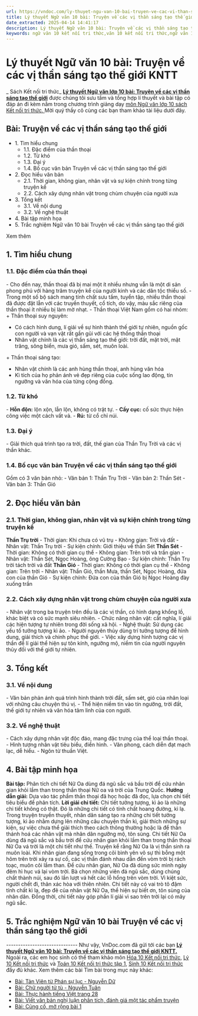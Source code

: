 ```yaml
---
url: https://vndoc.com/ly-thuyet-ngu-van-10-bai-truyen-ve-cac-vi-than-sang-tao-the-gioi-kntt-293412
title: Lý thuyết Ngữ văn 10 bài: Truyện về các vị thần sáng tạo thế giới KNTT - Sách Kết nối tri thức - VnDoc.com
date_extracted: 2025-04-14 14:41:17
description: Lý thuyết Ngữ văn 10 bài: Truyện về các vị thần sáng tạo thế giới sách Kết nối tri thức được VnDoc sưu tầm và giới thiệu  để tham khảo chuẩn bị cho bài giảng học kì mới sắp tới đây của mình.
keywords: ngữ văn 10 kết nối tri thức,văn 10 kết nối tri thức,ngữ văn 10,lý thuyết văn 10 kết nối tri thức,kiến thức trọng tâm môn ngữ văn 10,lý thuyết ngữ văn 10 KNTT,ngữ văn lớp 10,ôn tập lý thuyết văn lớp 10,lý thuyết môn ngữ văn 10,lý thuyết văn 10 KNTT,Lý thuyết môn ngữ văn 10 bài Truyện về các vị thần sáng tạo thế giới,Truyện về các vị thần sáng tạo thế giới,trắc nghiệm ngữ văn 10 KNTT
---
```


# Lý thuyết Ngữ văn 10 bài: Truyện về các vị thần sáng tạo thế giới KNTT
 _ Sách Kết nối tri thức_
**[Lý thuyết Ngữ văn lớp 10 bài: Truyện về các vị thần sáng tạo thế giới](<https://vndoc.com/ly-thuyet-ngu-van-10-bai-truyen-ve-cac-vi-than-sang-tao-the-gioi-kntt-293412>)** được chúng tôi sưu tầm và tổng hợp lí thuyết và bài tập có đáp án đi kèm nằm trong chương trình giảng dạy [môn Ngữ văn lớp 10 sách Kết nối tri thức. ](<https://vndoc.com/ngu-van-10-ket-noi-tri-thuc-tap1>)Mời quý thầy cô cùng các bạn tham khảo tài liệu dưới đây.
## Bài: Truyện về các vị thần sáng tạo thế giới
  * 1\. Tìm hiểu chung
    * 1.1. Đặc điểm của thần thoại
    * 1.2. Từ khó
    * 1.3. Đại ý
    * 1.4. Bố cục văn bản Truyện về các vị thần sáng tạo thế giới
  * 2\. Đọc hiểu văn bản 
    * 2.1. Thời gian, không gian, nhân vật và sự kiện chính trong từng truyện kể
    * 2.2. Cách xây dựng nhân vật trong chùm chuyện của người xưa
  * 3\. Tổng kết
    * 3.1. Về nội dung
    * 3.2. Về nghệ thuật
  * 4\. Bài tập minh họa
  * 5\. Trắc nghiệm Ngữ văn 10 bài Truyện về các vị thần sáng tạo thế giới

Xem thêm
## **1\. Tìm hiểu chung**
### **1.1. Đặc điểm của thần thoại**
\- Cho đến nay, thần thoại đã bị mai một ít nhiều nhưng vẫn là một di sản phong phú với hàng trăm truyện kể của người kinh và các dân tộc thiểu số.
\- Trong một số bộ  sách mang tính chất sưu tầm, tuyển tập, nhiều thần thoại đã được đặt lẫn với các truyền thuyết, cổ tích, do vậy, màu sắc riêng của thần thoại ít nhiều bị làm mờ nhạt.
\- Thần thoại Việt Nam gồm có hai nhóm:
\+ Thần thoại suy nguyên:
  * Có cách hình dung, lí giải về sự hình thành thế giới tự nhiên, nguồn gốc con người và vạn vật rất gần gũi với các hệ thống thần thoại
  * Nhân vật chính là các vị thần sáng tạo thế giới: trời đất, mặt trời, mặt trăng, sông biển, mưa gió, sấm, sét, muôn loài.

\+ Thần thoại sáng tạo:
  * Nhân vật chính là các anh hùng thần thoại, anh hùng văn hóa
  * Kì tích của họ phản ánh vẻ đẹp riêng của cuộc sống lao động, tín ngưỡng và văn hóa của từng cộng đồng.

### **1.2. Từ khó**
\- **Hỗn độn:** lộn xộn, lẫn lộn, không có trật tự.
\- **Cầy cục:** cố sức thực hiện công việc một cách vất vả.
\- **Rú:** từ cổ chỉ núi.
### **1.3. Đại ý**
\- Giải thích quá trình tạo ra trời, đất, thế gian của Thần Trụ Trời và các vị thần khác.
### **1.4. Bố cục văn bản Truyện về các vị thần sáng tạo thế giới**
Gồm có 3 văn bản nhỏ:
\- Văn bản 1: Thần Trụ Trời
\- Văn bản 2: Thần Sét
\- Văn bản 3: Thần Gió
## **2\. Đọc hiểu văn bản**
### **2.1. Thời gian, không gian, nhân vật và sự kiện chính trong từng truyện kể**
**Thần Trụ trời**
\- Thời gian: Khi chưa có vũ trụ
\- Không gian: Trời và đất
\- Nhân vật: Thần Trụ trời
\- Sự kiện chính: Giới thiệu về thần Sét
**Thần Sét**
\- Thời gian: Không có thời gian cụ thể
\- Không gian: Trên trời và trần gian
\- Nhân vật: Thần Sét, Ngọc Hoàng, ông Cường Bạo
\- Sự kiện chính: Thần Trụ trời tách trời và đất
**Thần Gió**
\- Thời gian: Không có thời gian cụ thể
\- Không gian: Trên trời
\- Nhân vật: Thần Gió, thần Mưa, thần Sét, Ngọc Hoàng, đứa con của thần Gió
\- Sự kiện chính: Đứa con của thần Gió bị Ngọc Hoàng đày xuống trần
### **2.2. Cách xây dựng nhân vật trong chùm chuyện của người xưa**
\- Nhân vật trong ba truyện trên đều là các vị thần, có hình dạng khổng lồ, khác biệt và có sức mạnh siêu nhiên.
\- Chức năng nhân vật: cắt nghĩa, lí giải các hiện tượng tự nhiên trong đời sống xã hội.
\- Nghệ thuật: Sử dụng các yếu tố tưởng tượng kì ảo.
\- Người nguyên thủy dùng trí tưởng tượng để hình dung, giải thích và chinh phục thế giới.
\- Việc xây dựng hình tượng các vị thần để lí giải thể hiện sự tôn kính, ngưỡng mộ, niềm tin của người nguyên thủy đối với thế giới tự nhiên.
## **3\. Tổng kết**
### **3.1. Về nội dung**
\- Văn bản phản ánh quá trình hình thành trời đất, sấm sét, gió của nhân loại với những câu chuyện thú vị.
\- Thể hiện niềm tin vào tín ngưỡng, trời đất, thế giới tự nhiên và văn hóa tâm linh của con người.
### **3.2. Về nghệ thuật**
\- Cách xây dựng nhân vật độc đáo, mang đặc trưng của thể loại thần thoại.
\- Hình tượng nhân vật tiêu biểu, điển hình.
\- Văn phong, cách diễn đạt mạch lạc, dễ hiểu.
\- Ngôn từ thuần Việt.
## **4\. Bài tập minh họa**
**Bài tập:** Phân tích chi tiết Nữ Oa dùng đá ngũ sắc vá bầu trời để cứu nhân gian khỏi lầm than trong thần thoại Nữ oa vá trời của Trung Quốc.
**Hướng dẫn giải:**
Dựa vào tác phẩm thần thoại đã học hoặc đã đọc, lựa chọn chi tiết tiêu biểu để phân tích.
**Lời giải chi tiết:**
Chi tiết tưởng tượng, kì ảo là những chi tiết không có thật. Đó là những chi tiết có tính chất hoang đường, kì lạ. Trong truyện truyền thuyết, nhân dân sáng tạo ra những chi tiết tưởng tượng, kì ảo nhằm dựng lên những câu chuyện thần kì, giải thích những sự kiện, sự việc chưa thể giải thích theo cách thông thường hoặc là để thần thánh hoá các nhân vật mà nhân dân ngưỡng mộ, tôn sùng. Chi tiết Nữ Oa dùng đá ngũ sắc vá bầu trời để cứu nhân gian khỏi lầm than trong thần thoại Nữ Oa vá trời là một chi tiết như thế. Truyện kể rằng Nữ Oa là vị thần sinh ra muôn loài. Khi nhân gian đang sống trong cõi bình yên vô sự thì bỗng một hôm trên trời xảy ra sự cố, các vị thần đánh nhau dẫn đến vòm trời bị rách toạc, muôn cõi lầm than. Để cứu nhân gian, Nữ Oa đã dùng sức mình ngày đêm hì hục vá lại vòm trời. Bà chọn những viên đá ngũ sắc, dùng chúng chất thành núi, sau đó lần lượt vá hết các lỗ hổng trên vòm trời. Vì kiệt sức, người chết đi, thân xác hòa với thiên nhiên. Chi tiết này có vai trò tô đậm tính chất kì lạ, đẹp đẽ của nhân vật Nữ Oa, thể hiện sự biết ơn, tôn sùng của nhân dân. Đồng thời, chi tiết này góp phần lí giải vì sao trên trời lại có mây ngũ sắc.
## 5\. Trắc nghiệm Ngữ văn 10 bài Truyện về các vị thần sáng tạo thế giới
 _\------------------------------_
Như vậy, VnDoc.com đã gửi tới các bạn **[Lý thuyết Ngữ văn 10 bài: Truyện về các vị thần sáng tạo thế giới KNTT.](<https://vndoc.com/ly-thuyet-ngu-van-10-bai-truyen-ve-cac-vi-than-sang-tao-the-gioi-kntt-293412>)** Ngoài ra, các em học sinh có thể tham khảo môn [Hóa 10 Kết nối tri thức](<https://vndoc.com/hoa-10-ket-noi-tri-thuc>), [Lý 10 Kết nối tri thức](<https://vndoc.com/vat-ly-10-ket-noi-tri-thuc>) và [Toán 10 Kết nối tri thức tập 1](<https://vndoc.com/toan-10-ket-noi-tri-thuc-tap1>), [Sinh 10 Kết nối tri thức](<https://vndoc.com/sinh-hoc-10-ket-noi-tri-thuc>) đầy đủ khác.
Xem thêm các bài Tìm bài trong mục này khác:
  * [Bài: Tản Viên từ Phán sự lục - Nguyễn Dữ](</ly-thuyet-ngu-van-10-bai-tan-vien-tu-phan-su-luc-nguyen-du-kntt-293409>)
  * [Bài: Chữ người tử tù - Nguyễn Tuân](</ly-thuyet-ngu-van-10-bai-chu-nguoi-tu-tu-nguyen-tuan-kntt-293408>)
  * [Bài: Thực hành tiếng Việt trang 28 ](</ly-thuyet-ngu-van-10-bai-thuc-hanh-tieng-viet-trang-28-kntt-293411>)
  * [Bài: Viết văn bản nghị luận phân tích, đánh giá một tác phẩm truyện ](</ly-thuyet-ngu-van-10-bai-viet-van-ban-nghi-luan-phan-tich-danh-gia-mot-tac-pham-truyen-kntt-293413>)
  * [Bài: Củng cố, mở rộng bài 1 ](</ly-thuyet-ngu-van-10-bai-cung-co-mo-rong-bai-1-kntt-293786>)

